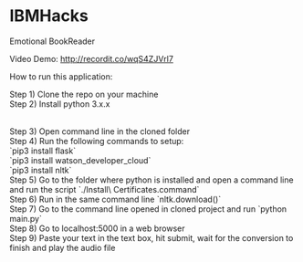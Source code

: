 # IBMHacks
Emotional BookReader

Video Demo: http://recordit.co/wqS4ZJVrl7

How to run this application:

Step 1) Clone the repo on your machine
<br />
Step 2) Install python 3.x.x

<br />
Step 3) Open command line in the cloned folder
<br />
Step 4) Run the following commands to setup:
<br />
    `pip3 install flask`
<br />    
     `pip3 install watson_developer_cloud`
<br />
     `pip3 install nltk`
<br />
Step 5) Go to the folder where python is installed and open a command line and run the script `./Install\ Certificates.command`
<br />
Step 6) Run in the same command line `nltk.download()`
<br />
Step 7) Go to the command line opened in cloned project and run `python main.py`
<br />
Step 8) Go to localhost:5000 in a web browser
<br />
Step 9) Paste your text in the text box, hit submit, wait for the conversion to finish and play the audio file
<br />
    
